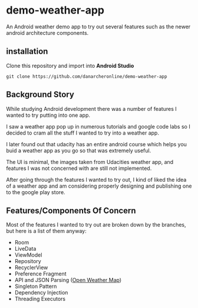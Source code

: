 # demo-weather-app

An Android weather demo app to try out several features such as the newer android architecture components.

## installation

Clone this repository and import into **Android Studio**

`git clone https://github.com/danarcheronline/demo-weather-app`

## Background Story
While studying Android development there was a number of features I wanted to try putting into one app.

I saw a weather app pop up in numerous tutorials and google code labs so I decided to cram all the stuff I wanted to try into a weather app.

I later found out that udacity has an entire android course which helps you buid a weather app as you go so that was extremely useful.

The UI is minimal, the images taken from Udacities weather app, and features I was not concerned with are still not implemented.

After going through the features I wanted to try out, I kind of liked the idea of a weather app and am considering properly designing and publishing one to the google play store.

## Features/Components Of Concern
Most of the features I wanted to try out are broken down by the branches, but here is a list of them anyway:
- Room
- LiveData
- ViewModel
- Repository
- RecyclerView
- Preference Fragment
- API and JSON Parsing ([Open Weather Map](https://openweathermap.org/))
- Singleton Pattern
- Dependency Injection
- Threading Executors
